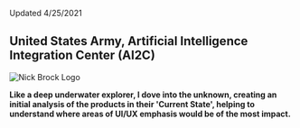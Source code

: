 Updated 4/25/2021

## United States Army, Artificial Intelligence Integration Center (AI2C)

![Nick Brock Logo](assets/images/SoItBeginsHelmsDeepGIF.gif)

**Like a deep underwater explorer, I dove into the unknown, creating an initial analysis of the products in their 'Current State', helping to understand where areas of UI/UX emphasis would be of the most impact.**
